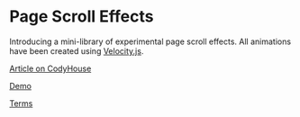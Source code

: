 Page Scroll Effects
=========

Introducing a mini-library of experimental page scroll effects. All animations have been created using [Velocity.js](http://julian.com/research/velocity/).

[Article on CodyHouse](http://codyhouse.co/gem/page-scroll-effects/)

[Demo](http://codyhouse.co/demo/page-scroll-effects/scaledown.html)
 
[Terms](http://codyhouse.co/terms/)
